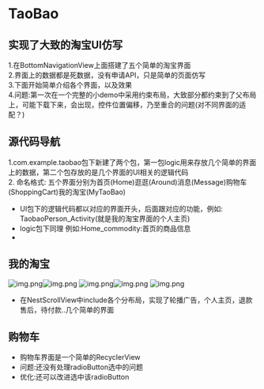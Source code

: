 # TaoBao
## 实现了大致的淘宝UI仿写
1.在BottomNavigationView上面搭建了五个简单的淘宝界面  
2.界面上的数据都是死数据，没有申请API，只是简单的页面仿写  
3.下面开始简单介绍各个界面，以及效果  
4.问题:第一次在一个完整的小demo中采用约束布局，大致部分都约束到了父布局上，可能下载下来，会出现，控件位置偏移，乃至重合的问题(对不同界面的适配？)
## 源代码导航  
1.com.example.taobao包下新建了两个包，第一包logic用来存放几个简单的界面上的数据，第二个包存放的是几个界面的UI相关的逻辑代码  
2. 命名格式: 五个界面分别为首页(Home)逛逛(Around)消息(Message)购物车(ShoppingCart)我的淘宝(MyTaoBao)  
- UI包下的逻辑代码都以对应的界面开头，后面跟对应的功能，例如: TaobaoPerson_Activity(就是我的淘宝界面的个人主页)  
- logic包下同理 例如:Home_commodity:首页的商品信息  
- 
## 我的淘宝
![img.png](open_image/taobao2.png)![img.png](open_image/taobao1.png)
![img.png](open_image/taobao3.png)![img.png](open_image/taobao4.png)
![img.png](open_image/taobao5.png)  
- 在NestScrollView中include各个分布局，实现了轮播广告，个人主页，退款售后，待付款..几个简单的界面
## 购物车
- 购物车界面是一个简单的RecyclerView
- 问题:还没有处理radioButton选中的问题  
- 优化:还可以改进选中该radioButton
